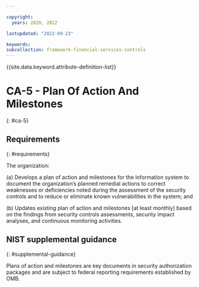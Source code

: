 ```yaml
---

copyright:
  years: 2020, 2022

lastupdated: "2022-09-23"

keywords: 
subcollection: framework-financial-services-controls
---
```


{{site.data.keyword.attribute-definition-list}}

# CA-5 - Plan Of Action And Milestones
{: #ca-5}

## Requirements
{: #requirements}

The organization:

(a) Develops a plan of action and milestones for the information system to document the organization’s planned remedial actions to correct weaknesses or deficiencies noted during the assessment of the security controls and to reduce or eliminate known vulnerabilities in the system; and

(b) Updates existing plan of action and milestones [at least monthly] based on the findings from security controls assessments, security impact analyses, and continuous monitoring activities.

## NIST supplemental guidance
{: #supplemental-guidance}

Plans of action and milestones are key documents in security authorization packages and are subject to federal reporting requirements established by OMB.

